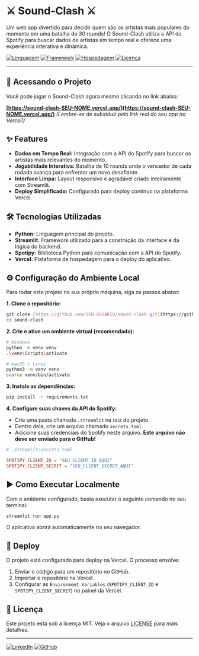 # ⚔️ Sound-Clash ⚔️

Um web app divertido para decidir quem são os artistas mais populares do momento em uma batalha de 30 rounds! O Sound-Clash utiliza a API do Spotify para buscar dados de artistas em tempo real e oferece uma experiência interativa e dinâmica.

[![Linguagem](https://img.shields.io/badge/Language-Python-3776AB?style=for-the-badge&logo=python&logoColor=white)](https://python.org)
[![Framework](https://img.shields.io/badge/Framework-Streamlit-FF4B4B?style=for-the-badge&logo=streamlit&logoColor=white)](https://streamlit.io)
[![Hospedagem](https://img.shields.io/badge/Hosted%20on-Vercel-black?style=for-the-badge&logo=vercel&logoColor=white)](https://vercel.com)
[![Licença](https://img.shields.io/badge/License-MIT-yellow.svg?style=for-the-badge)](https://opensource.org/licenses/MIT)

---

## 🚀 Acessando o Projeto
Você pode jogar o Sound-Clash agora mesmo clicando no link abaixo:

**[https://sound-clash-SEU-NOME.vercel.app/](https://sound-clash-SEU-NOME.vercel.app/)** *(Lembre-se de substituir pelo link real do seu app na Vercel!)*

## ✨ Features
- **Dados em Tempo Real:** Integração com a API do Spotify para buscar os artistas mais relevantes do momento.
- **Jogabilidade Interativa:** Batalha de 10 rounds onde o vencedor de cada rodada avança para enfrentar um novo desafiante.
- **Interface Limpa:** Layout responsivo e agradável criado inteiramente com Streamlit.
- **Deploy Simplificado:** Configurado para deploy contínuo na plataforma Vercel.

## 🛠️ Tecnologias Utilizadas
- **Python:** Linguagem principal do projeto.
- **Streamlit:** Framework utilizado para a construção da interface e da lógica do backend.
- **Spotipy:** Biblioteca Python para comunicação com a API do Spotify.
- **Vercel:** Plataforma de hospedagem para o deploy do aplicativo.

## ⚙️ Configuração do Ambiente Local
Para rodar este projeto na sua própria máquina, siga os passos abaixo:

**1. Clone o repositório:**
```bash
git clone [https://github.com/SEU-USUARIO/sound-clash.git](https://github.com/SEU-USUARIO/sound-clash.git)
cd sound-clash
```

**2. Crie e ative um ambiente virtual (recomendado):**
```bash
# Windows
python -m venv venv
.\venv\Scripts\activate

# macOS / Linux
python3 -m venv venv
source venv/bin/activate
```

**3. Instale as dependências:**
```bash
pip install -r requirements.txt
```

**4. Configure suas chaves da API do Spotify:**
   - Crie uma pasta chamada `.streamlit` na raiz do projeto.
   - Dentro dela, crie um arquivo chamado `secrets.toml`.
   - Adicione suas credenciais do Spotify neste arquivo. **Este arquivo não deve ser enviado para o GitHub!**
   
   ```toml
   # .streamlit/secrets.toml

   SPOTIPY_CLIENT_ID = "SEU_CLIENT_ID_AQUI"
   SPOTIPY_CLIENT_SECRET = "SEU_CLIENT_SECRET_AQUI"
   ```

## ▶️ Como Executar Localmente
Com o ambiente configurado, basta executar o seguinte comando no seu terminal:
```bash
streamlit run app.py
```
O aplicativo abrirá automaticamente no seu navegador.

## 🚢 Deploy
O projeto está configurado para deploy na Vercel. O processo envolve:
1. Enviar o código para um repositório no GitHub.
2. Importar o repositório na Vercel.
3. Configurar as `Environment Variables` (`SPOTIPY_CLIENT_ID` e `SPOTIPY_CLIENT_SECRET`) no painel da Vercel.

## 📄 Licença
Este projeto está sob a licença MIT. Veja o arquivo [LICENSE](https://opensource.org/licenses/MIT) para mais detalhes.

---

[![LinkedIn](https://img.shields.io/badge/linkedin-%230077B5.svg?style=for-the-badge&logo=linkedin&logoColor=white)]([https://www.linkedin.com/in/andreamferraz](https://www.linkedin.com/in/andreamferraz))
[![GitHub](https://img.shields.io/badge/github-%23121011.svg?style=for-the-badge&logo=github&logoColor=white)](https://github.com/decofma)
